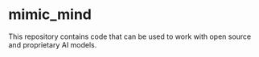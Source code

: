 # mimic_mind
This repository contains code that can be used to work with open source and proprietary AI models.
